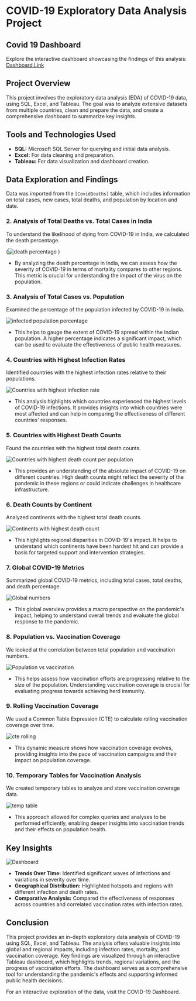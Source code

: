 # COVID-19 Exploratory Data Analysis Project

## Covid 19 Dashboard

Explore the interactive dashboard showcasing the findings of this analysis: [Dashboard Link](https://public.tableau.com/views/Covidproject_17226240422510/Dashboard2?:language=en-US&:sid=&:redirect=auth&:display_count=n&:origin=viz_share_link)

## Project Overview

This project involves the exploratory data analysis (EDA) of COVID-19 data, using SQL, Excel, and Tableau. The goal was to analyze extensive datasets from multiple countries, clean and prepare the data, and create a comprehensive dashboard to summarize key insights.

## Tools and Technologies Used

- **SQL:** Microsoft SQL Server for querying and initial data analysis.
- **Excel:** For data cleaning and preparation.
- **Tableau:** For data visualization and dashboard creation.

## Data Exploration and Findings

Data was imported from the `[CovidDeaths]` table, which includes information on total cases, new cases, total deaths, and population by location and date.

### 2. Analysis of Total Deaths vs. Total Cases in India

To understand the likelihood of dying from COVID-19 in India, we calculated the death percentage.

(![death percentage](https://github.com/user-attachments/assets/9169e911-2370-4406-886a-7a12a75a5978)
)
- By analyzing the death percentage in India, we can assess how the severity of COVID-19 in terms of mortality compares to other regions. This metric is crucial for understanding the impact of the virus on the population.
### 3. Analysis of Total Cases vs. Population

Examined the percentage of the population infected by COVID-19 in India.

![infected population percentage](https://github.com/user-attachments/assets/c4cb752c-9588-4075-8f99-04414b02a5eb)
- This helps to gauge the extent of COVID-19 spread within the Indian population. A higher percentage indicates a significant impact, which can be used to evaluate the effectiveness of public health measures.
### 4. Countries with Highest Infection Rates

Identified countries with the highest infection rates relative to their populations.

![Countries with highest infection rate](https://github.com/user-attachments/assets/7c34a0c1-4075-4444-a99c-80b075b57e34)
- This analysis highlights which countries experienced the highest levels of COVID-19 infections. It provides insights into which countries were most affected and can help in comparing the effectiveness of different countries' responses.
### 5. Countries with Highest Death Counts

Found the countries with the highest total death counts.

![Countries with highest death count per population](https://github.com/user-attachments/assets/c4e41873-baee-4e33-a502-af811c7ae180)
- This provides an understanding of the absolute impact of COVID-19 on different countries. High death counts might reflect the severity of the pandemic in these regions or could indicate challenges in healthcare infrastructure.
### 6. Death Counts by Continent

Analyzed continents with the highest total death counts.

![Continents with highest death count](https://github.com/user-attachments/assets/6d607898-781d-47f5-adf3-6b714916a11d)
- This highlights regional disparities in COVID-19's impact. It helps to understand which continents have been hardest hit and can provide a basis for targeted support and intervention strategies.
### 7. Global COVID-19 Metrics

Summarized global COVID-19 metrics, including total cases, total deaths, and death percentage.

![Global numbers](https://github.com/user-attachments/assets/0866f8bb-d66d-4b58-8b13-908fe0a5556d)
- This global overview provides a macro perspective on the pandemic's impact, helping to understand overall trends and evaluate the global response to the pandemic.
### 8. Population vs. Vaccination Coverage

We looked at the correlation between total population and vaccination numbers.

![Population vs vaccination](https://github.com/user-attachments/assets/6e971982-2f3c-4048-b576-69d52a757d09)
- This helps assess how vaccination efforts are progressing relative to the size of the population. Understanding vaccination coverage is crucial for evaluating progress towards achieving herd immunity.
### 9. Rolling Vaccination Coverage

We used a Common Table Expression (CTE) to calculate rolling vaccination coverage over time.

![cte rolling](https://github.com/user-attachments/assets/aec63277-4d0c-46b1-b3bf-d7824d8a0d66)
- This dynamic measure shows how vaccination coverage evolves, providing insights into the pace of vaccination campaigns and their impact on population coverage.
### 10. Temporary Tables for Vaccination Analysis

We created temporary tables to analyze and store vaccination coverage data.

![temp table](https://github.com/user-attachments/assets/ae8446fb-47e7-4ecc-8044-80b50aca732f)
-  This approach allowed for complex queries and analyses to be performed efficiently, enabling deeper insights into vaccination trends and their effects on population health.

## Key Insights
![Dashboard](https://github.com/user-attachments/assets/d7b42698-5088-42f2-9074-4a219490a82b)
- **Trends Over Time:** Identified significant waves of infections and variations in severity over time.
- **Geographical Distribution:** Highlighted hotspots and regions with different infection and death rates.
- **Comparative Analysis:** Compared the effectiveness of responses across countries and correlated vaccination rates with infection rates.


## Conclusion 
This project provides an in-depth exploratory data analysis of COVID-19 using SQL, Excel, and Tableau. The analysis offers valuable insights into global and regional impacts, including infection rates, mortality, and vaccination coverage. Key findings are visualized through an interactive Tableau dashboard, which highlights trends, regional variations, and the progress of vaccination efforts. The dashboard serves as a comprehensive tool for understanding the pandemic's effects and supporting informed public health decisions.

For an interactive exploration of the data, visit the COVID-19 Dashboard.
